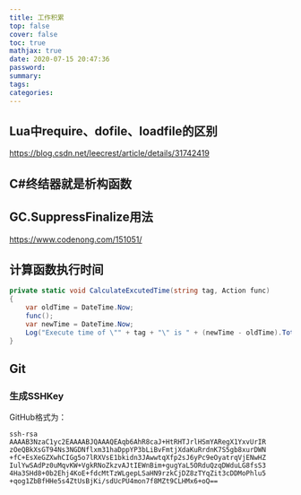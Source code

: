 ```yaml
---
title: 工作积累
top: false
cover: false
toc: true
mathjax: true
date: 2020-07-15 20:47:36
password:
summary:
tags: 
categories:
---
```


## Lua中require、dofile、loadfile的区别
https://blog.csdn.net/leecrest/article/details/31742419

## C#终结器就是析构函数

## GC.SuppressFinalize用法
https://www.codenong.com/151051/

## 计算函数执行时间
```csharp
private static void CalculateExcutedTime(string tag, Action func)
{
    var oldTime = DateTime.Now;
    func();
    var newTime = DateTime.Now;
    Log("Execute time of \"" + tag + "\" is " + (newTime - oldTime).TotalSeconds + " seconds");
}
```

## Git
### 生成SSHKey
GitHub格式为：
```
ssh-rsa 
AAAAB3NzaC1yc2EAAAABJQAAAQEAqb6AhR8caJ+HtRHTJrlHSmYARegX1YxvUrIR
zOeQBkXsGT94Ns3NGDNflxm31haDppYP3bLiBvFmtjXdaKuRrdnK7S5gb8xurDWN
+fC+EsXeGZXwhCIGg5o7lRXVsE1bkidn3JAwwtqXfp2sJ6yPc9eOyatrqVjENwHZ
IulYwSAdPz0uMqvKW+VgkRNoZkzvAJtIEWnBim+gugYaL5ORduQzqDWduLG8fsS3
4Ha3SHd8+0b2Ehj4KoE+fdcMtTzWLgepLSaHN9rzkCjDZ8zTYqZit3cDDMoPhlu5
+qog1ZbBfHHe5s4ZtUsBjKi/sdUcPU4mon7f8MZt9CLHMx6+oQ==
```